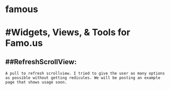 famous
======

#Widgets, Views, &amp; Tools for Famo.us
========================================

##RefreshScrollView:
--------------------
	A pull to refresh scrollview. I tried to give the user as many options as possible without getting redicules. We will be posting an example page that shows usage soon.